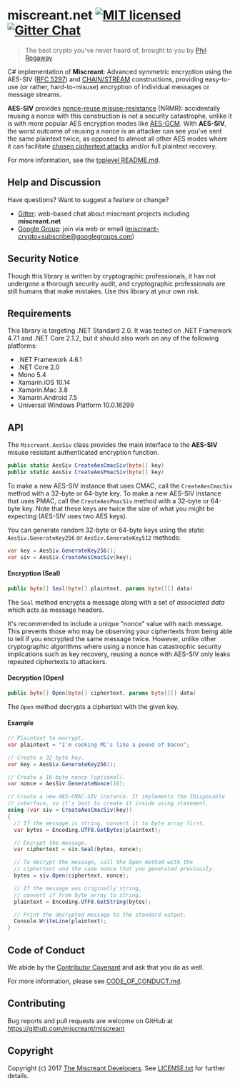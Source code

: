 # miscreant.net [![MIT licensed][license-shield]][license-link] [![Gitter Chat][gitter-image]][gitter-link]

[license-shield]: https://img.shields.io/badge/license-MIT-blue.svg
[license-link]: https://github.com/miscreant/miscreant/blob/master/LICENSE.txt
[gitter-image]: https://badges.gitter.im/badge.svg
[gitter-link]: https://gitter.im/miscreant/Lobby

> The best crypto you've never heard of, brought to you by [Phil Rogaway]

C# implementation of **Miscreant**: Advanced symmetric encryption using the
AES-SIV ([RFC 5297]) and [CHAIN/STREAM] constructions, providing easy-to-use (or
rather, hard-to-misuse) encryption of individual messages or message streams.

**AES-SIV** provides [nonce-reuse misuse-resistance] (NRMR): accidentally
reusing a nonce with this construction is not a security catastrophe,
unlike it is with more popular AES encryption modes like [AES-GCM].
With **AES-SIV**, the worst outcome of reusing a nonce is an attacker
can see you've sent the same plaintext twice, as opposed to almost all other
AES modes where it can facilitate [chosen ciphertext attacks] and/or
full plaintext recovery.

For more information, see the [toplevel README.md].

[Phil Rogaway]: https://en.wikipedia.org/wiki/Phillip_Rogaway
[AES-SIV]: https://www.iacr.org/archive/eurocrypt2006/40040377/40040377.pdf
[RFC 5297]: https://tools.ietf.org/html/rfc5297
[CHAIN/STREAM]: http://web.cs.ucdavis.edu/~rogaway/papers/oae.pdf
[nonce-reuse misuse-resistance]: https://www.lvh.io/posts/nonce-misuse-resistance-101.html
[AES-GCM]: https://en.wikipedia.org/wiki/Galois/Counter_Mode
[chosen ciphertext attacks]: https://en.wikipedia.org/wiki/Chosen-ciphertext_attack
[toplevel README.md]: https://github.com/miscreant/miscreant/blob/master/README.md

## Help and Discussion

Have questions? Want to suggest a feature or change?

* [Gitter]: web-based chat about miscreant projects including **miscreant.net**
* [Google Group]: join via web or email ([miscreant-crypto+subscribe@googlegroups.com])

[Gitter]: https://gitter.im/miscreant/Lobby
[Google Group]: https://groups.google.com/forum/#!forum/miscreant-crypto
[miscreant-crypto+subscribe@googlegroups.com]: mailto:miscreant-crypto+subscribe@googlegroups.com?subject=subscribe

## Security Notice

Though this library is written by cryptographic professionals, it has not
undergone a thorough security audit, and cryptographic professionals are still
humans that make mistakes. Use this library at your own risk.

## Requirements

This library is targeting .NET Standard 2.0. It was tested on .NET Framework 4.7.1
and .NET Core 2.1.2, but it should also work on any of the following platforms:

- .NET Framework 4.6.1
- .NET Core 2.0
- Mono 5.4
- Xamarin.iOS 10.14
- Xamarin.Mac 3.8
- Xamarin.Android 7.5
- Universal Windows Platform 10.0.16299

## API

The `Miscreant.AesSiv` class provides the main interface to the **AES-SIV** misuse
resistant authenticated encryption function.

```csharp
public static AesSiv CreateAesCmacSiv(byte[] key)
public static AesSiv CreateAesPmacSiv(byte[] key)
```

To make a new AES-SIV instance that uses CMAC, call the
`CreateAesCmacSiv` method with a 32-byte or 64-byte key.
To make a new AES-SIV instance that uses PMAC, call the
`CreateAesPmacSiv` method with a 32-byte or 64-byte key.
Note that these keys are twice the size of what you might
be expecting (AES-SIV uses two AES keys).

You can generate random 32-byte or 64-byte keys using the static
`AesSiv.GenerateKey256` or `AesSiv.GenerateKey512` methods:

```csharp
var key = AesSiv.GenerateKey256();
var siv = AesSiv.CreateAesCmacSiv(key);
```

#### Encryption (Seal)

```csharp
public byte[] Seal(byte[] plaintext, params byte[][] data)
```

The `Seal` method encrypts a message along with a set of *associated data*
which acts as message headers.

It's recommended to include a unique "nonce" value with each message. This
prevents those who may be observing your ciphertexts from being able to tell
if you encrypted the same message twice. However, unlike other cryptographic
algorithms where using a nonce has catastrophic security implications such as
key recovery, reusing a nonce with AES-SIV only leaks repeated ciphertexts to
attackers.

#### Decryption (Open)

```csharp
public byte[] Open(byte[] ciphertext, params byte[][] data)
```

The `Open` method decrypts a ciphertext with the given key.

#### Example

```csharp
// Plaintext to encrypt.
var plaintext = "I'm cooking MC's like a pound of bacon";

// Create a 32-byte key.
var key = AesSiv.GenerateKey256();

// Create a 16-byte nonce (optional).
var nonce = AesSiv.GenerateNonce(16);

// Create a new AES-CMAC-SIV instance. It implements the IDisposable
// interface, so it's best to create it inside using statement.
using (var siv = CreateAesCmacSiv(key))
{
  // If the message is string, convert it to byte array first.
  var bytes = Encoding.UTF8.GetBytes(plaintext);

  // Encrypt the message.
  var ciphertext = siv.Seal(bytes, nonce);

  // To decrypt the message, call the Open method with the
  // ciphertext and the same nonce that you generated previously.
  bytes = siv.Open(ciphertext, nonce);

  // If the message was originally string,
  // convert if from byte array to string.
  plaintext = Encoding.UTF8.GetString(bytes);

  // Print the decrypted message to the standard output.
  Console.WriteLine(plaintext);
}
```

## Code of Conduct

We abide by the [Contributor Covenant][cc] and ask that you do as well.

For more information, please see [CODE_OF_CONDUCT.md].

[cc]: https://contributor-covenant.org
[CODE_OF_CONDUCT.md]: https://github.com/miscreant/miscreant/blob/master/CODE_OF_CONDUCT.md

## Contributing

Bug reports and pull requests are welcome on GitHub at https://github.com/miscreant/miscreant

## Copyright

Copyright (c) 2017 [The Miscreant Developers][AUTHORS].
See [LICENSE.txt] for further details.

[AUTHORS]: https://github.com/miscreant/miscreant/blob/master/AUTHORS.md
[LICENSE.txt]: https://github.com/miscreant/miscreant/blob/master/LICENSE.txt
